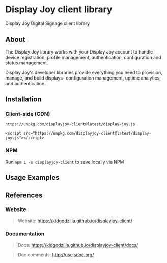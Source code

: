 # Display Joy client library

Display Joy Digital Signage client library

## About

The Display Joy library works with your Display Joy account to handle device registration, profile management, authentication, configuration and status management.

Display Joy's developer libraries provide everything you need to provision, manage, and build displays- configuration management, uptime analytics, and authentication.


## Installation

### Client-side (CDN)

`https://unpkg.com/displayjoy-client@latest/display-joy.js`

`<script src="https://unpkg.com/displayjoy-client@latest/display-joy.js"></script>`

### NPM

Run `npm i -s displayjoy-client` to save locally via NPM

## Usage Examples




## References

### Website
> Website: https://kidgodzilla.github.io/displayjoy-client/

### Documentation
> Docs: https://kidgodzilla.github.io/displayjoy-client/docs/

> Doc comments: http://usejsdoc.org/
